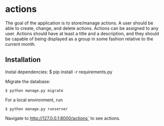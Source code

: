 # actions

The goal of the application is to store/manage actions. A user should
be able to create, change, and delete actions. Actions can be assigned
to any user. Actions should have at least a title and a description,
and they should be capable of being displayed as a group in some
fashion relative to the current month.

## Installation
Instal dependencies:
$ pip install -r requirements.py

Migrate the database:
    
    $ python manage.py migrate

For a local environment, run

    $ python manage.py runserver

Navigate to  http://127.0.0.1:8000/actions` to see actions.


